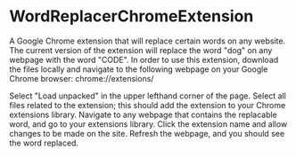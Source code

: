 # WordReplacerChromeExtension
A Google Chrome extension that will replace certain words on any website. The current version of the extension will replace the word "dog" on any webpage with the word "CODE". In order to use this extension, download the files locally and navigate to the following webpage on your Google Chrome browser: chrome://extensions/ 

Select "Load unpacked" in the upper lefthand corner of the page. Select all files related to the extension; this should add the extension to your Chrome extensions library. Navigate to any webpage that contains the replacable word, and go to your extensions library. Click the extension name and allow changes to be made on the site. Refresh the webpage, and you should see the word replaced. 
